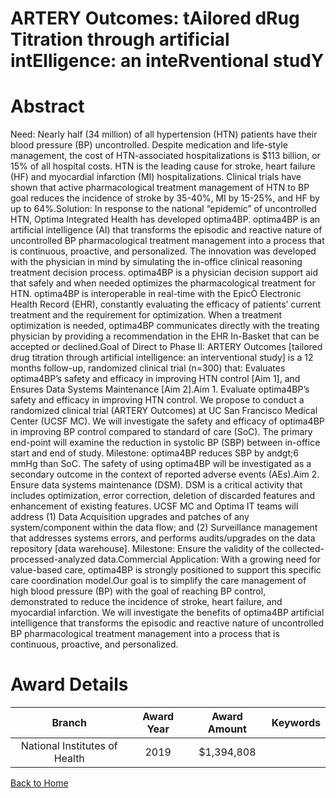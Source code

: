 
ARTERY Outcomes: tAilored dRug Titration through artificial intElligence: an inteRventional studY
=================================================================================================

# Abstract


Need: Nearly half (34 million) of all hypertension (HTN) patients have their blood pressure (BP)
uncontrolled. Despite medication and life-style management, the cost of HTN-associated hospitalizations is
$113 billion, or 15% of all hospital costs. HTN is the leading cause for stroke, heart failure (HF) and myocardial
infarction (MI) hospitalizations. Clinical trials have shown that active pharmacological treatment management
of HTN to BP goal reduces the incidence of stroke by 35-40%, MI by 15-25%, and HF by up to 64%.Solution: In response to the national “epidemic” of uncontrolled HTN, Optima Integrated Health has
developed optima4BP. optima4BP is an artificial intelligence (AI) that transforms the episodic and reactive
nature of uncontrolled BP pharmacological treatment management into a process that is continuous, proactive,
and personalized. The innovation was developed with the physician in mind by simulating the in-office clinical
reasoning treatment decision process. optima4BP is a physician decision support aid that safely and when
needed optimizes the pharmacological treatment for HTN. optima4BP is interoperable in real-time with the
EpicÒ Electronic Health Record (EHR), constantly evaluating the efficacy of patients’ current treatment and the
requirement for optimization. When a treatment optimization is needed, optima4BP communicates directly with
the treating physician by providing a recommendation in the EHR In-Basket that can be accepted or declined.Goal of Direct to Phase II: ARTERY Outcomes [tailored drug titration through artificial intelligence: an
interventional study] is a 12 months follow-up, randomized clinical trial (n=300) that: Evaluates optima4BP’s
safety and efficacy in improving HTN control [Aim 1], and Ensures Data Systems Maintenance [Aim 2].Aim 1. Evaluate optima4BP’s safety and efficacy in improving HTN control. We propose to conduct a
randomized clinical trial (ARTERY Outcomes) at UC San Francisco Medical Center (UCSF MC). We will
investigate the safety and efficacy of optima4BP in improving BP control compared to standard of care (SoC).
The primary end-point will examine the reduction in systolic BP (SBP) between in-office start and end of
study. Milestone: optima4BP reduces SBP by andgt;6 mmHg than SoC. The safety of using optima4BP will
be investigated as a secondary outcome in the context of reported adverse events (AEs).Aim 2. Ensure data systems maintenance (DSM). DSM is a critical activity that includes optimization,
error correction, deletion of discarded features and enhancement of existing features. UCSF MC and Optima
IT teams will address (1) Data Acquisition upgrades and patches of any system/component within the data
flow; and (2) Surveillance management that addresses systems errors, and performs audits/upgrades on the
data repository [data warehouse]. Milestone: Ensure the validity of the collected-processed-analyzed data.Commercial Application: With a growing need for value-based care, optima4BP is strongly positioned to
support this specific care coordination model.Our goal is to simplify the care management of high blood pressure (BP) with the goal of reaching BP control,
demonstrated to reduce the incidence of stroke, heart failure, and myocardial infarction. We will investigate the
benefits of optima4BP artificial intelligence that transforms the episodic and reactive nature of uncontrolled BP
pharmacological treatment management into a process that is continuous, proactive, and personalized.  

# Award Details

|Branch|Award Year|Award Amount|Keywords|
| :---: | :---: | :---: | :---: |
|National Institutes of Health|2019|$1,394,808||
  
  


[Back to Home](https://github.com/chrischow/dod_sbir_awards/JH/#2555)